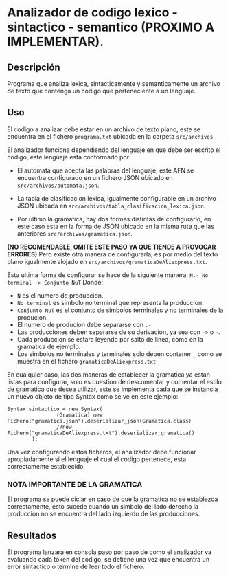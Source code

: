 
# Analizador de codigo lexico - sintactico - semantico (PROXIMO A IMPLEMENTAR).

## Descripción

Programa que analiza lexica, sintacticamente y semanticamente un archivo de texto que contenga un codigo que perteneciente a un lenguaje.

## Uso

El codigo a analizar debe estar en un archivo de texto plano, este se encuentra en el fichero `programa.txt` ubicada en la carpeta `src/archivos`.

El analizador funciona dependiendo del lenguaje en que debe ser escrito el codigo, este lenguaje esta conformado por:

- El automata que acepta las palabras del lenguaje, este AFN se encuentra configurado en un fichero JSON ubicado en `src/archivos/automata.json`.

- La tabla de clasificacion lexica, igualmente configurable en un archivo JSON ubicada en `src/archivos/tabla_clasificacion_lexica.json`.

- Por ultimo la gramatica, hay dos formas distintas de configurarlo, en este caso esta en la forma de JSON ubicado en la misma ruta que las anteriores `src/archivos/gramatica.json`.

**(NO RECOMENDABLE, OMITE ESTE PASO YA QUE TIENDE A PROVOCAR ERRORES)**
Pero existe otra manera de configurarla, es por medio del texto plano igualmente alojado en `src/archivos/gramaticaDeAliexpress.txt`.

Esta ultima forma de configurar se hace de la siguiente manera: `N.- No terminal -> Conjunto NuT`
Donde:
- `N` es el numero de produccion.
- `No terminal` es simbolo no terminal que representa la produccion.
- `Conjunto NuT` es el conjunto de simbolos terminales y no terminales de la producion.
- El numero de producion debe separarse con `.-`
- Las producciones deben separarse de su derivacion, ya sea con `->` o `→`.
- Cada produccion se estara leyendo por salto de linea, como en la gramatica de ejemplo.
- Los simbolos no terminales y terminales solo deben contener `_` como se muestra en el fichero `gramaticaDeAliexpress.txt` 

En cualquier caso, las dos maneras de establecer la gramatica ya estan listas para configurar, solo es cuestion de descomentar y comentar el estilo de gramatica que desea utilizar, este se implementa cada que se instancia un nuevo objeto de tipo Syntax como se ve en este ejemplo:
```
Syntax sintactico = new Syntax(
                (Gramatica) new Fichero("gramatica.json").deserializar_json(Gramatica.class)
                //new Fichero("gramaticaDeAliexpress.txt").deserializar_gramatica()
        );
```
Una vez configurando estos ficheros, el analizador debe funcionar apropiadamente si el lenguaje el cual el codigo pertenece, esta correctamente establecido.

### NOTA IMPORTANTE DE LA GRAMATICA
El programa se puede ciclar en caso de que la gramatica no se establezca correctamente, esto sucede cuando un simbolo del lado derecho la produccion no se encuentra del lado izquierdo de las producciones.

## Resultados

El programa lanzara en consola paso por paso de como el analizador va evaluando cada token del codigo, se detiene una vez que encuentra un error sintactico o termine de leer todo el fichero.
